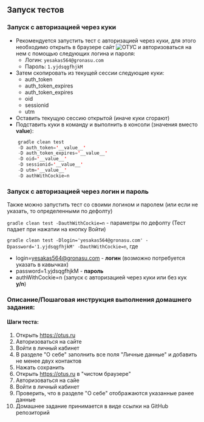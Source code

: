 ## Запуск тестов

### Запуск с авторизацией через куки
- Рекомендуется запустить тест с авторизацией через куки, для этого необходимо открыть в браузере сайт ![ОТУС](https://otus.ru/) и 
авторизоваться на нем с помощью следующих логина и пароля:
  - Логин: `yesakas564@gronasu.com`
  - Пароль: `1.yjdsqgfhjkM`
- Затем скопировать из текущей сессии следующие куки:
  - auth_token
  - auth_token_expires
  - auth_token_expires
  - oid
  - sessionid
  - utm
- Оставить текущую сессию открытой (иначе куки сгорают)
- Подставить куки в команду и выполнить в консоли (значения вместо __value__): 
```java
    gradle clean test  
    -D auth_token='__value__'
    -D auth_token_expires='__value__'
    -D oid='__value__'
    -D sessionid='__value__'
    -D utm='__value__'
    -D authWithCockie=n
```

### Запуск с авторизацией через логин и пароль
Также можно запустить тест со своими логином и паролем (или если не указать, то определенными по дефолту)

`gradle clean test -DauthWithCockie=n` - параметры по дефолту (Тест падает при нажатии на кнопку Войти)

`gradle clean test -Dlogin='yesakas564@gronasu.com' -Dpassword='1.yjdsqgfhjkM' -DauthWithCockie=n`, где
  - login=yesakas564@gronasu.com - __логин__ (возможно потребуется указать в кавычках)
  - password=1.yjdsqgfhjkM - __пароль__
  - authWithCockie=n (запуск с авторизацией через куки или без кук __y/n__)

### Описание/Пошаговая инструкция выполнения домашнего задания:
#### Шаги теста:
1. Открыть https://otus.ru
2. Авторизоваться на сайте
3. Войти в личный кабинет
4. В разделе "О себе" заполнить все поля "Личные данные" и добавить не менее двух контактов
5. Нажать сохранить
6. Открыть https://otus.ru в "чистом браузере"
7. Авторизоваться на сайе
8. Войти в личный кабинет
9. Проверить, что в разделе "О себе" отображаются указанные ранее данные
10. Домашнее задание принимается в виде ссылки на GitHub репозиторий